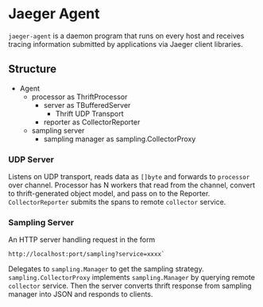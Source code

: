 # Jaeger Agent

`jaeger-agent` is a daemon program that runs on every host and receives
tracing information submitted by applications via Jaeger client 
libraries.

## Structure

* Agent
    * processor as ThriftProcessor
        * server as TBufferedServer
            * Thrift UDP Transport
        * reporter as CollectorReporter
    * sampling server
        * sampling manager as sampling.CollectorProxy

### UDP Server

Listens on UDP transport, reads data as `[]byte` and forwards to
`processor` over channel. Processor has N workers that read from
the channel, convert to thrift-generated object model, and pass on
to the Reporter. `CollectorReporter` submits the spans to remote
`collector` service.

### Sampling Server

An HTTP server handling request in the form

    http://localhost:port/sampling?service=xxxx`

Delegates to `sampling.Manager` to get the sampling strategy.
`sampling.CollectorProxy` implements `sampling.Manager` by querying
remote `collector` service. Then the server converts
thrift response from sampling manager into JSON and responds to clients.

